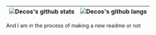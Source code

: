 |![Decos's github stats](https://github-readme-stats.vercel.app/api?username=DecodingInspire9211&count_private=true&show_icons=true&theme=darcula)|![Decos's github langs](https://github-readme-stats.vercel.app/api/top-langs/?username=DecodingInspire9211&count_private=true&show_icons=true&theme=darcula)|
|:------------------------------------------------------------------------------------------------------------------------------------------------|--:|

And I am in the process of making a new readme or not
